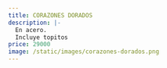 ```yaml
---
title: CORAZONES DORADOS
description: |-
  En acero.
  Incluye topitos
price: 29000
image: /static/images/corazones-dorados.png
---
```

